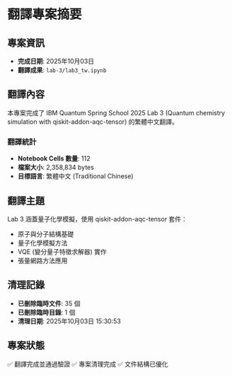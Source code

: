 # 翻譯專案摘要

## 專案資訊
- **完成日期**: 2025年10月03日
- **翻譯成果**: `lab-3/lab3_tw.ipynb`

## 翻譯內容
本專案完成了 IBM Quantum Spring School 2025 Lab 3 (Quantum chemistry simulation with qiskit-addon-aqc-tensor) 的繁體中文翻譯。

### 翻譯統計
- **Notebook Cells 數量**: 112
- **檔案大小**: 2,358,834 bytes
- **目標語言**: 繁體中文 (Traditional Chinese)

## 翻譯主題
Lab 3 涵蓋量子化學模擬，使用 qiskit-addon-aqc-tensor 套件：
- 原子與分子結構基礎
- 量子化學模擬方法
- VQE (變分量子特徵求解器) 實作
- 張量網路方法應用

## 清理記錄
- **已刪除臨時文件**: 35 個
- **已刪除臨時目錄**: 1 個
- **清理日期**: 2025年10月03日 15:30:53

## 專案狀態
✅ 翻譯完成並通過驗證
✅ 專案清理完成
✅ 文件結構已優化
